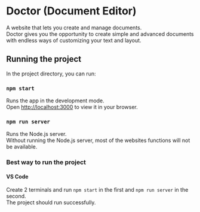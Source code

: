 # Doctor (Document Editor)

A website that lets you create and manage documents.\
Doctor gives you the opportunity to create simple and advanced documents with endless ways of customizing your text and layout.

## Running the project

In the project directory, you can run:

### `npm start`

Runs the app in the development mode.\
Open [http://localhost:3000](http://localhost:3000) to view it in your browser.

### `npm run server`

Runs the Node.js server.\
Without running the Node.js server, most of the websites functions will not be available.

### Best way to run the project

#### VS Code

Create 2 terminals and run `npm start` in the first and `npm run server` in the second.\
The project should run successfully.